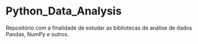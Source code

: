 # Python_Data_Analysis
Repositório com a finalidade de estudar as bibliotecas de análise de dados Pandas, NumPy e outros.
